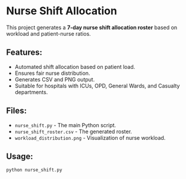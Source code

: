 # Nurse Shift Allocation

This project generates a **7-day nurse shift allocation roster** based on workload and patient-nurse ratios.

## Features:
- Automated shift allocation based on patient load.
- Ensures fair nurse distribution.
- Generates CSV and PNG output.
- Suitable for hospitals with ICUs, OPD, General Wards, and Casualty departments.

## Files:
- `nurse_shift.py` - The main Python script.
- `nurse_shift_roster.csv` - The generated roster.
- `workload_distribution.png` - Visualization of nurse workload.

## Usage:
```sh
python nurse_shift.py
```
